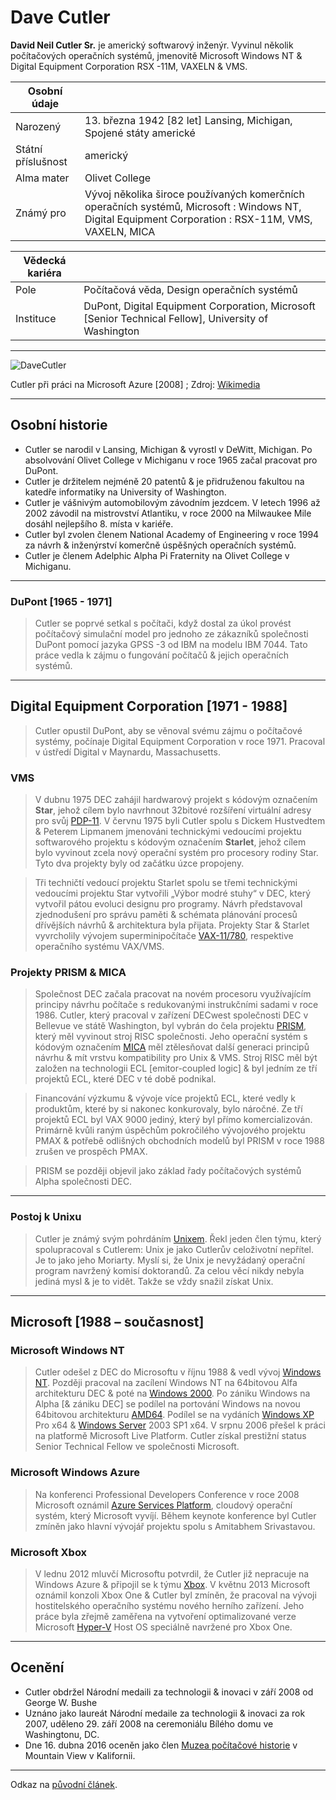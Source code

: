 # Dave Cutler
**David Neil Cutler Sr.** je americký softwarový inženýr. Vyvinul několik počítačových operačních systémů, jmenovitě Microsoft Windows NT & Digital Equipment Corporation RSX -11M, VAXELN & VMS.

| **Osobní údaje** | |
| ----------- | ----------- |
| Narozený | 13. března 1942 [82 let] Lansing, Michigan, Spojené státy americké |
| Státní příslušnost | americký |
| Alma mater | Olivet College |
| Známý pro | Vývoj několika široce používaných komerčních operačních systémů, Microsoft : Windows NT, Digital Equipment Corporation : RSX-11M, VMS, VAXELN, MICA |

| **Vědecká kariéra** | |
| ----------- | ----------- |
| Pole | Počítačová věda, Design operačních systémů |
| Instituce | DuPont, Digital Equipment Corporation, Microsoft [Senior Technical Fellow], University of Washington |

---
![DaveCutler](https://upload.wikimedia.org/wikipedia/commons/thumb/f/f2/DavidCutler_WindowsAzure.JPG/640px-DavidCutler_WindowsAzure.JPG)

Cutler při práci na Microsoft Azure [2008] ; Zdroj: [Wikimedia](https://commons.wikimedia.org/wiki/Main_Page)

---
## Osobní historie
- Cutler se narodil v Lansing, Michigan & vyrostl v DeWitt, Michigan. Po absolvování Olivet College v Michiganu v roce 1965 začal pracovat pro DuPont.
- Cutler je držitelem nejméně 20 patentů & je přidruženou fakultou na katedře informatiky na University of Washington.
- Cutler je vášnivým automobilovým závodním jezdcem. V letech 1996 až 2002 závodil na mistrovství Atlantiku, v roce 2000 na Milwaukee Mile dosáhl nejlepšího 8. místa v kariéře.
- Cutler byl zvolen členem National Academy of Engineering v roce 1994 za návrh & inženýrství komerčně úspěšných operačních systémů.
- Cutler je členem Adelphic Alpha Pi Fraternity na Olivet College v Michiganu.

---
### DuPont  [1965 - 1971]
> Cutler se poprvé setkal s počítači, když dostal za úkol provést počítačový simulační model pro jednoho ze zákazníků společnosti DuPont pomocí jazyka GPSS -3 od IBM na modelu IBM 7044. Tato práce vedla k zájmu o fungování počítačů & jejich operačních systémů.

---
## Digital Equipment Corporation [1971 - 1988]
> Cutler opustil DuPont, aby se věnoval svému zájmu o počítačové systémy, počínaje Digital Equipment Corporation v roce 1971. Pracoval v ústředí Digital v Maynardu, Massachusetts.

### VMS
> V dubnu 1975 DEC zahájil hardwarový projekt s kódovým označením **Star**, jehož cílem bylo navrhnout 32bitové rozšíření virtuální adresy pro svůj [PDP-11](https://en.wikipedia.org/wiki/PDP-11). V červnu 1975 byli Cutler spolu s Dickem Hustvedtem & Peterem Lipmanem jmenováni technickými vedoucími projektu softwarového projektu s kódovým označením **Starlet**, jehož cílem bylo vyvinout zcela nový operační systém pro procesory rodiny Star. Tyto dva projekty byly od začátku úzce propojeny.

> Tři techničtí vedoucí projektu Starlet spolu se třemi technickými vedoucími projektu Star vytvořili „Výbor modré stuhy“ v DEC, který vytvořil pátou evoluci designu pro programy. Návrh představoval zjednodušení pro správu paměti & schémata plánování procesů dřívějších návrhů & architektura byla přijata. Projekty Star & Starlet vyvrcholily vývojem superminipočítače [VAX-11/780](https://en.wikipedia.org/wiki/VAX-11#VAX-11/780), respektive operačního systému VAX/VMS.

### Projekty PRISM & MICA
> Společnost DEC začala pracovat na novém procesoru využívajícím principy návrhu počítače s redukovanými instrukčními sadami [<RISC>](https://en.wikipedia.org/wiki/Reduced_instruction_set_computer) v roce 1986. Cutler, který pracoval v zařízení DECwest společnosti DEC v Bellevue ve státě Washington, byl vybrán do čela projektu [PRISM](https://en.wikipedia.org/wiki/DEC_PRISM), který měl vyvinout stroj RISC společnosti. Jeho operační systém s kódovým označením [MICA](https://en.wikipedia.org/wiki/DEC_MICA) měl ztělesňovat další generaci principů návrhu & mít vrstvu kompatibility pro Unix & VMS. Stroj RISC měl být založen na technologii ECL [emitor-coupled logic] & byl jedním ze tří projektů ECL, které DEC v té době podnikal.

> Financování výzkumu & vývoje více projektů ECL, které vedly k produktům, které by si nakonec konkurovaly, bylo náročné. Ze tří projektů ECL byl VAX 9000 jediný, který byl přímo komercializován. Primárně kvůli raným úspěchům pokročilého vývojového projektu PMAX & potřebě odlišných obchodních modelů byl PRISM v roce 1988 zrušen ve prospěch PMAX.

> PRISM se později objevil jako základ řady počítačových systémů Alpha společnosti DEC.

---
### Postoj k Unixu
> Cutler je známý svým pohrdáním [Unixem](https://en.wikipedia.org/wiki/Unix). Řekl jeden člen týmu, který spolupracoval s Cutlerem:
Unix je jako Cutlerův celoživotní nepřítel. Je to jako jeho Moriarty. Myslí si, že Unix je nevyžádaný operační program navržený komisí doktorandů. Za celou věcí nikdy nebyla jediná mysl & je to vidět. Takže se vždy snažil získat Unix.

---
## Microsoft [1988 – současnost]

### Microsoft Windows NT
> Cutler odešel z DEC do Microsoftu v říjnu 1988 & vedl vývoj [Windows NT](https://en.wikipedia.org/wiki/Windows_NT). Později pracoval na zacílení Windows NT na 64bitovou Alfa architekturu DEC & poté na [Windows 2000](https://en.wikipedia.org/wiki/Windows_2000). Po zániku Windows na Alpha [& zániku DEC] se podílel na portování Windows na novou 64bitovou architekturu [AMD64](https://en.wikipedia.org/wiki/X86-64). Podílel se na vydáních [Windows XP](https://en.wikipedia.org/wiki/Windows_XP) Pro x64 & [Windows Server](https://en.wikipedia.org/wiki/Windows_Server) 2003 SP1 x64. V srpnu 2006 přešel k práci na platformě Microsoft Live Platform. Cutler získal prestižní status Senior Technical Fellow ve společnosti Microsoft.

### Microsoft Windows Azure
> Na konferenci Professional Developers Conference v roce 2008 Microsoft oznámil [Azure Services Platform](https://en.wikipedia.org/wiki/Microsoft_Azure), cloudový operační systém, který Microsoft vyvíjí. Během keynote konference byl Cutler zmíněn jako hlavní vývojář projektu spolu s Amitabhem Srivastavou.

### Microsoft Xbox
> V lednu 2012 mluvčí Microsoftu potvrdil, že Cutler již nepracuje na Windows Azure & připojil se k týmu [Xbox](https://en.wikipedia.org/wiki/Xbox_(console)). V květnu 2013 Microsoft oznámil konzoli Xbox One & Cutler byl zmíněn, že pracoval na vývoji hostitelského operačního systému nového herního zařízení. Jeho práce byla zřejmě zaměřena na vytvoření optimalizované verze Microsoft [Hyper-V](https://en.wikipedia.org/wiki/Hyper-V) Host OS speciálně navržené pro Xbox One.

---
## Ocenění
- Cutler obdržel Národní medaili za technologii & inovaci v září 2008 od George W. Bushe
- Uznáno jako laureát Národní medaile za technologii & inovaci za rok 2007, uděleno 29. září 2008 na ceremoniálu Bílého domu ve Washingtonu, DC. 
- Dne 16. dubna 2016 oceněn jako člen [Muzea počítačové historie](https://en.wikipedia.org/wiki/Computer_History_Museum) v Mountain View v Kalifornii.

---
Odkaz na [původní článek](https://en.wikipedia.org/wiki/Dave_Cutler).
